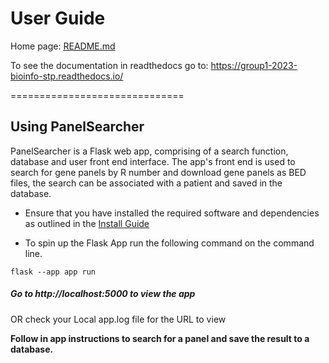 # User Guide 

Home page: [README.md](/README.md)

To see the documentation in readthedocs go to: https://group1-2023-bioinfo-stp.readthedocs.io/

==============================

## Using PanelSearcher
PanelSearcher is a Flask web app, comprising of a search function, database and user front end interface.
The app's front end is used to search for gene panels by R number and download gene panels as BED files, the search 
can be associated with a patient and saved in the database.

- Ensure that you have installed the required software and dependencies as outlined in the [Install Guide](/INSTALL.md)

- To spin up the Flask App run the following command on the command line. 
```
flask --app app run 
```
##### Go to http://localhost:5000 to view the app
OR check your Local app.log file for the URL to view

**Follow in app instructions to search for a panel and save the result to a database.**

